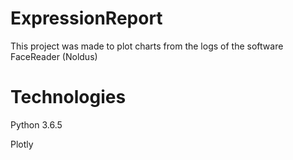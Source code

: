 # ExpressionReport
This project was made to plot charts from the logs of the software FaceReader (Noldus)

# Technologies
Python 3.6.5

Plotly
